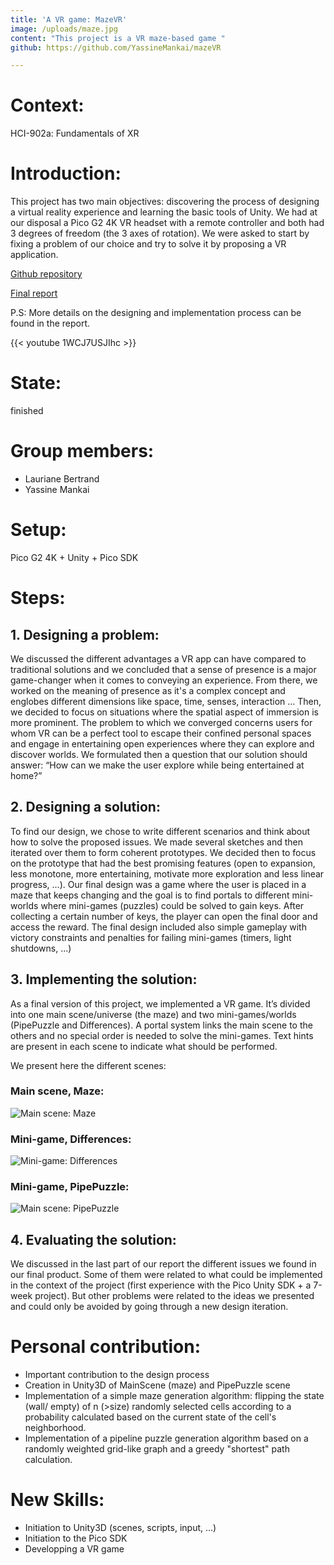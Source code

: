 ```yaml
---
title: 'A VR game: MazeVR'
image: /uploads/maze.jpg
content: "This project is a VR maze-based game "
github: https://github.com/YassineMankai/mazeVR

---
```

# Context:

HCI-902a: Fundamentals of XR

# Introduction:

This project has two main objectives: discovering the process of designing a virtual reality experience and learning the basic tools of Unity. We had at our disposal a Pico G2 4K VR headset with a remote controller and both had 3 degrees of freedom (the 3 axes of rotation). We were asked to start by fixing a problem of our choice and try to solve it by proposing a VR application.

[Github repository](https://github.com/YassineMankai/mazeVR)

[Final report](/uploads/FofER_report.pdf)

P.S: More details on the designing and implementation process can be found in the report.

{{< youtube 1WCJ7USJIhc >}}

# State:

finished

# Group members:

* Lauriane Bertrand
* Yassine Mankai

# Setup:

Pico G2 4K + Unity + Pico SDK

# Steps:

## 1. Designing a problem:

We discussed the different advantages a VR app can have compared to traditional solutions and we concluded that a sense of presence is a major game-changer when it comes to conveying an experience. From there, we worked on the meaning of presence as it's a complex concept and englobes different dimensions like space, time, senses, interaction ... Then, we decided to focus on situations where the spatial aspect of immersion is more prominent. The problem to which we converged concerns users for whom VR can be a perfect tool to escape their confined personal spaces and engage in entertaining open experiences where they can explore and discover worlds. We formulated then a question that our solution should answer: “How can we make the user explore while being entertained at home?”

## 2. Designing a solution:

To find our design, we chose to write different scenarios and think about how to solve the proposed issues. We made several sketches and then iterated over them to form coherent prototypes.
We decided then to focus on the prototype that had the best promising features (open to expansion, less monotone, more entertaining, motivate more exploration and less linear progress, ...).
Our final design was a game where the user is placed in a maze that keeps changing and the goal is to find portals to different mini-worlds where mini-games (puzzles) could be solved to gain keys. After collecting a certain number of keys, the player can open the final door and access the reward. The final design included also simple gameplay with victory constraints and penalties for failing mini-games (timers, light shutdowns, ...)

## 3. Implementing the solution:

As a final version of this project, we implemented a VR game. It’s divided into one main scene/universe (the maze) and two mini-games/worlds (PipePuzzle and Differences).  A portal system links the main scene to the others and no special order is needed to solve the mini-games. Text hints are present in each scene to indicate what should be performed.

We present here the different scenes:

### Main scene, Maze:

![Main scene: Maze](/uploads/maze.jpg)

### Mini-game, Differences:

![Mini-game: Differences](/uploads/differences.jpg)

### Mini-game, PipePuzzle:

![Main scene: PipePuzzle](/uploads/pipepuzzle.jpg)

## 4. Evaluating the solution:

We discussed in the last part of our report the different issues we found in our final product. Some of them were related to what could be implemented in the context of the project (first experience with the Pico Unity SDK + a 7-week project).  But other problems were related to the ideas we presented and could only be avoided by going through a new design iteration.

# Personal contribution:

* Important contribution to the design process
* Creation in Unity3D of MainScene (maze) and PipePuzzle scene
* Implementation of a simple maze generation algorithm: flipping the state (wall/ empty) of n (>size) randomly selected cells according to a probability calculated based on the current state of the cell's neighborhood.
* Implementation of a pipeline puzzle generation algorithm based on a randomly weighted grid-like graph and a greedy "shortest" path calculation.

# New Skills:

* Initiation to Unity3D (scenes, scripts, input, ...)
* Initiation to the Pico SDK
* Developping a VR game